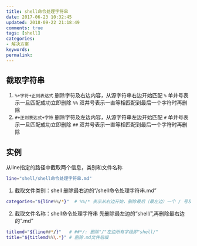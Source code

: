 ```yaml
---
title: shell命令处理字符串
date: 2017-06-23 10:32:45
updated: 2018-09-22 21:18:49
comments: true
tags: [shell]
categories:
- 解决方案
keywords: 
permalink: 
---
```


## 截取字符串
1. `%+字符+正则表达式` 删除字符及右边内容，从源字符串右边开始匹配
`%`  单井号表示一旦匹配成功立即删除
`%%` 双井号表示一直等相匹配到最后一个字符时再删除
2. `#+正则表达式+字符` 删除字符及左边内容，从源字符串左边开始匹配
`#`  单井号表示一旦匹配成功立即删除
`##` 双井号表示一直等相匹配到最后一个字符时再删除

## 实例
从line指定的路径中截取两个信息，类别和文件名称
```sh
line="shell/shell命令处理字符串.md"
```
1. 截取文件类别：shell
删除最右边的“/shell命令处理字符串.md”
```sh
categories="${line%%/*}"  # %%/* 表示从右边开始，删除最后（最左边）一个 / 号及右边的字符
```
2. 截取文件名称：shell命令处理字符串
先删除最左边的“shell/”,再删除最右边的“.md”
```sh
titlemd="${line##*/}"   # ##*/: 删除"/"左边所有字段即"shell/"
title="${titlemd%%\.*}" # 删除.md文件后缀
```



 
